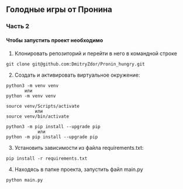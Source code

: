## Голодные игры от Пронина ##

### Часть 2
#### Чтобы запустить проект нeoбходимо



1. Клонировать репозиторий и перейти в него в командной строке

```
git clone git@github.com:DmitryZdor/Pronin_hungry.git
```
2. Cоздать и активировать виртуальное окружение:

```
python3 -m venv venv     
       или     
python -m venv venv
```
```
source venv/Scripts/activate
           или 
source venv/bin/activate           
```

```
python3 -m pip install --upgrade pip
            или 
python -m pip install --upgrade pip
```
3. Установить зависимости из файла requirements.txt:

```
pip install -r requirements.txt
```

4. Находясь в папке проекта, запустить файл main.py

```
python main.py
```